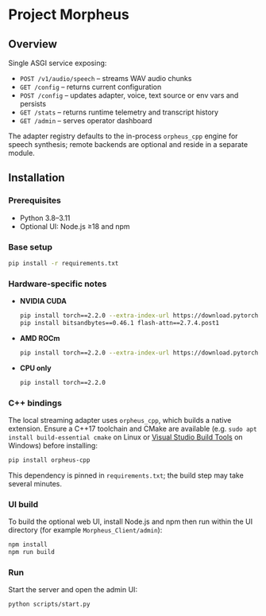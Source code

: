 # Project Morpheus

## Overview

Single ASGI service exposing:

- `POST /v1/audio/speech` – streams WAV audio chunks
- `GET /config` – returns current configuration
- `POST /config` – updates adapter, voice, text source or env vars and persists
- `GET /stats` – returns runtime telemetry and transcript history
- `GET /admin` – serves operator dashboard

The adapter registry defaults to the in-process `orpheus_cpp` engine for
speech synthesis; remote backends are optional and reside in a separate
module.

## Installation

### Prerequisites
- Python 3.8–3.11
- Optional UI: Node.js ≥18 and npm

### Base setup
```bash
pip install -r requirements.txt
```

### Hardware-specific notes
- **NVIDIA CUDA**
  ```bash
  pip install torch==2.2.0 --extra-index-url https://download.pytorch.org/whl/cu124
  pip install bitsandbytes==0.46.1 flash-attn==2.7.4.post1
  ```
- **AMD ROCm**
  ```bash
  pip install torch==2.2.0 --extra-index-url https://download.pytorch.org/whl/rocm6.2
  ```
- **CPU only**
  ```bash
  pip install torch==2.2.0
  ```

### C++ bindings
The local streaming adapter uses `orpheus_cpp`, which builds a native extension. Ensure a C++17 toolchain and CMake are available (e.g. `sudo apt install build-essential cmake` on Linux or [Visual Studio Build Tools](https://visualstudio.microsoft.com/visual-cpp-build-tools/) on Windows) before installing:

```bash
pip install orpheus-cpp
```

This dependency is pinned in `requirements.txt`; the build step may take several minutes.

### UI build
To build the optional web UI, install Node.js and npm then run within the UI directory (for example `Morpheus_Client/admin`):
```bash
npm install
npm run build
```

### Run
Start the server and open the admin UI:
```bash
python scripts/start.py
```

